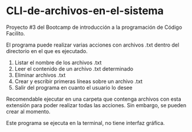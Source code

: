 # CLI-de-archivos-en-el-sistema
Proyecto #3 del Bootcamp de introducción a la programación de Código Facilito.

El programa puede realizar varias acciones con archivos .txt dentro del directorio en el que es ejecutado.
  1. Listar el nombre de los archivos .txt
  2. Leer el contenido de un archivo .txt determinado
  3. Eliminar archivos .txt
  4. Crear y escribir primeras líneas sobre un archivo .txt
  5. Salir del programa en cuanto el usuario lo desee

Recomendable ejecutar en una carpeta que contenga archivos con esta extensión para poder realizar todas las acciones. Sin embargo, se pueden crear al momento.

Este programa se ejecuta en la terminal, no tiene interfaz gráfica.

